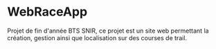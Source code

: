 # WebRaceApp
Projet de fin d'année BTS SNIR, ce projet est un site web permettant la création, gestion ainsi que localisation sur des courses de trail.
